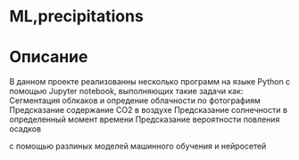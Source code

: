 # ML,precipitations
# Описание
В данном проекте реализованны несколько программ на языке Python с помощью Jupyter notebook, выполняющих такие задачи как:
Сегментация облкаков и опредение облачности по фотографиям
Предсказание содержание CO2 в воздухе
Предсказание солнечности в определенный момент времени
Предсказание вероятности повления осадков

с помощью разлиных моделей машинного обучения и нейросетей
